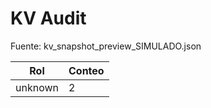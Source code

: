 # KV Audit

Fuente: kv_snapshot_preview_SIMULADO.json

| Rol | Conteo |
| --- | --- |
| unknown | 2 |

